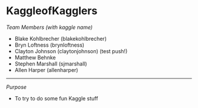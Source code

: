 # KaggleofKagglers

*Team Members (with kaggle name)*
- Blake Kohlbrecher (blakekohlbrecher)
- Bryn Loftness (brynloftness)
- Clayton Johnson (claytonjohnson) (test push!)
- Matthew Behnke
- Stephen Marshall (sjmarshall)
- Allen Harper (allenharper)

-----------------------------------------------------------

*Purpose*
- To try to do some fun Kaggle stuff
